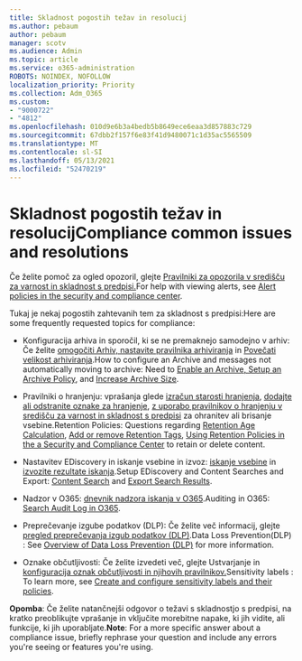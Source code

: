 ```yaml
---
title: Skladnost pogostih težav in resolucij
ms.author: pebaum
author: pebaum
manager: scotv
ms.audience: Admin
ms.topic: article
ms.service: o365-administration
ROBOTS: NOINDEX, NOFOLLOW
localization_priority: Priority
ms.collection: Adm_O365
ms.custom:
- "9000722"
- "4812"
ms.openlocfilehash: 010d9e6b3a4bedb5b8649ece6eaa3d857883c729
ms.sourcegitcommit: 67dbb2f157f6e83f41d9480071c1d35ac5565509
ms.translationtype: MT
ms.contentlocale: sl-SI
ms.lasthandoff: 05/13/2021
ms.locfileid: "52470219"
---
```

# <a name="compliance-common-issues-and-resolutions"></a><span data-ttu-id="06168-102">Skladnost pogostih težav in resolucij</span><span class="sxs-lookup"><span data-stu-id="06168-102">Compliance common issues and resolutions</span></span>

<span data-ttu-id="06168-103">Če želite pomoč za ogled opozoril, glejte [Pravilniki za opozorila v središču za varnost in skladnost s predpisi.](/microsoft-365/compliance/alert-policies.md)</span><span class="sxs-lookup"><span data-stu-id="06168-103">For help with viewing alerts, see [Alert policies in the security and compliance center](/microsoft-365/compliance/alert-policies.md).</span></span>

<span data-ttu-id="06168-104">Tukaj je nekaj pogostih zahtevanih tem za skladnost s predpisi:</span><span class="sxs-lookup"><span data-stu-id="06168-104">Here are some frequently requested topics for compliance:</span></span>

- <span data-ttu-id="06168-105">Konfiguracija arhiva in sporočil, ki se ne premaknejo samodejno v arhiv: Če želite [omogočiti Arhiv, nastavite pravilnika arhiviranja](/microsoft-365/compliance/enable-archive-mailboxes.md) in [Povečati velikost arhiviranja](/microsoft-365/compliance/enable-unlimited-archiving.md).</span><span class="sxs-lookup"><span data-stu-id="06168-105">How to configure an Archive and messages not automatically moving to archive: Need to [Enable an Archive, Setup an Archive Policy](/microsoft-365/compliance/enable-archive-mailboxes.md), and [Increase Archive Size](/microsoft-365/compliance/enable-unlimited-archiving.md).</span></span>

- <span data-ttu-id="06168-106">Pravilniki o hranjenju: vprašanja glede [izračun starosti hranjenja](/exchange/security-and-compliance/messaging-records-management/retention-age.md), [dodajte ali odstranite oznake za hranjenje](/exchange/security-and-compliance/messaging-records-management/add-or-remove-retention-tags.md), [z uporabo pravilnikov o hranjenju v središču za varnost in skladnost s predpisi](/microsoft-365/compliance/retention-policies.md) za ohranitev ali brisanje vsebine.</span><span class="sxs-lookup"><span data-stu-id="06168-106">Retention Policies: Questions regarding [Retention Age Calculation](/exchange/security-and-compliance/messaging-records-management/retention-age.md), [Add or remove Retention Tags](/exchange/security-and-compliance/messaging-records-management/add-or-remove-retention-tags.md), [Using Retention Policies in the a Security and Compliance Center](/microsoft-365/compliance/retention-policies.md) to retain or delete content.</span></span>

- <span data-ttu-id="06168-107">Nastavitev EDiscovery in iskanje vsebine in izvoz: [iskanje vsebine](/microsoft-365/compliance/search-for-content.md) in [izvozite rezultate iskanja](/microsoft-365/compliance/export-search-results.md).</span><span class="sxs-lookup"><span data-stu-id="06168-107">Setup EDiscovery and Content Searches and Export: [Content Search](/microsoft-365/compliance/search-for-content.md) and [Export Search Results](/microsoft-365/compliance/export-search-results.md).</span></span>

- <span data-ttu-id="06168-108">Nadzor v O365: [dnevnik nadzora iskanja v O365](/microsoft-365/compliance/search-the-audit-log-in-security-and-compliance.md).</span><span class="sxs-lookup"><span data-stu-id="06168-108">Auditing in O365: [Search Audit Log in O365](/microsoft-365/compliance/search-the-audit-log-in-security-and-compliance.md).</span></span>

- <span data-ttu-id="06168-109">Preprečevanje izgube podatkov (DLP): Če želite več informacij, glejte [pregled preprečevanja izgub podatkov (DLP)](/microsoft-365/compliance/data-loss-prevention-policies.md).</span><span class="sxs-lookup"><span data-stu-id="06168-109">Data Loss Prevention(DLP) : See [Overview of Data Loss Prevention (DLP)](/microsoft-365/compliance/data-loss-prevention-policies.md) for more information.</span></span>
 
- <span data-ttu-id="06168-110">Oznake občutljivosti: Če želite izvedeti več, glejte Ustvarjanje in [konfiguracija oznak občutljivosti in njihovih pravilnikov.](/microsoft-365/compliance/create-sensitivity-labels.md)</span><span class="sxs-lookup"><span data-stu-id="06168-110">Sensitivity labels : To learn more, see [Create and configure sensitivity labels and their policies](/microsoft-365/compliance/create-sensitivity-labels.md).</span></span>

<span data-ttu-id="06168-111">**Opomba**: Če želite natančnejši odgovor o težavi s skladnostjo s predpisi, na kratko preoblikujte vprašanje in vključite morebitne napake, ki jih vidite, ali funkcije, ki jih uporabljate.</span><span class="sxs-lookup"><span data-stu-id="06168-111">**Note**: For a more specific answer about a compliance issue, briefly rephrase your question and include any errors you're seeing or features you're using.</span></span>
